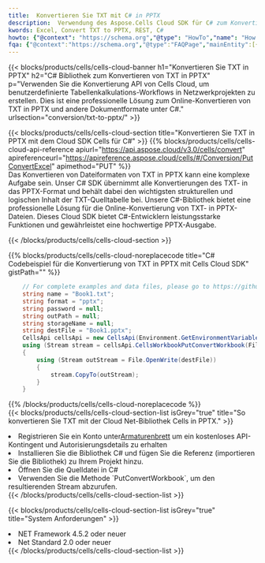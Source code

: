```yaml
---
title:  Konvertieren Sie TXT mit C# in PPTX
description:  Verwendung des Aspose.Cells Cloud SDK für C# zum Konvertieren einer Datei im TXT-Format in eine Datei im PPTX-Format.
kwords: Excel, Convert TXT to PPTX, REST, C#
howto: {"@context": "https://schema.org","@type": "HowTo","name": "How to convert TXT to PPTX using the Cells Cloud Net library.","description": "How to convert TXT to PPTX using the Cells Cloud Net library.","image": {"@type": "ImageObject"},"url": "/net/conversion/txt-to-pptx/","step": [{ "@type": "HowToStep","name": "How to convert TXT to PPTX using the Cells Cloud Net library. step 1", "image": {"@type": "ImageObject",},"url": "/net/conversion/txt-to-pptx/","text": "Register an account at <a href='https://dashboard.aspose.cloud/'>Dashboard</a> to get free API quota & authorization details",},{ "@type": "HowToStep","name": "How to convert TXT to PPTX using the Cells Cloud Net library. step 1", "image": {"@type": "ImageObject",},"url": "/net/conversion/txt-to-pptx/","text": "Install C# library and add the reference (import the library) to your project.",},{ "@type": "HowToStep","name": "How to convert TXT to PPTX using the Cells Cloud Net library. step 1", "image": {"@type": "ImageObject",},"url": "/net/conversion/txt-to-pptx/","text": "Open the source file in C#",},{ "@type": "HowToStep","name": "How to convert TXT to PPTX using the Cells Cloud Net library. step 1", "image": {"@type": "ImageObject",},"url": "/net/conversion/txt-to-pptx/","text": "Use the `PutConvertWorkbook` method to retrieve the resulting stream.",}, ],"supply": {"@type": "HowToSupply","name": "document"},"tool": [{"@type": "HowToTool","name": "Visual Studio, Visual Studio Code, Rider "},{"@type": "HowToTool","name": "Aspose Cells"}],"totalTime": "PT6M"}
fqa: {"@context":"https://schema.org","@type":"FAQPage","mainEntity":[{"@type":"Question","name":"Why convert file formats in C# using REST API?","acceptedAnswer":{"@type":"Answer","text":"Documents are encoded in many ways, and some files may be incompatible with the software you use. To open and read such files, just convert them to appropriate file formats.<br/><ol><li>Install .NET SDK and add the reference (import the library) to your project.</li><li>Open the source file in C# using REST API.</li><li>Call the PutConvertWorkbookRequest() method, passing an output filename with required extension.</li><li>Get the result of conversion as a separate file.</li></ol>"}},{"@type":"Question","name":"What file formats can I convert with your C# library?","acceptedAnswer":{"@type":"Answer","text":"We support a variety of file formats for conversion using .NET library, including XLSX, Excel, xls , PDF, CSV, HTML, Markdown, XML, PNG, JPG, TIFF, Json, TXT and many more."}},{"@type":"Question","name":"What is the maximum allowed file size for conversion using this .NET library?","acceptedAnswer":{"@type":"Answer","text":"There are no file size limits for format conversions using .NET library."}}]}
---
```

{{< blocks/products/cells/cells-cloud-banner h1="Konvertieren Sie TXT in PPTX" h2="C# Bibliothek zum Konvertieren von TXT in PPTX" p="Verwenden Sie die Konvertierung API von Cells Cloud, um benutzerdefinierte Tabellenkalkulations-Workflows in Netzwerkprojekten zu erstellen. Dies ist eine professionelle Lösung zum Online-Konvertieren von TXT in PPTX und andere Dokumentformate unter C#." urlsection="conversion/txt-to-pptx/" >}}

{{< blocks/products/cells/cells-cloud-section title="Konvertieren Sie TXT in PPTX mit dem Cloud SDK Cells für C#" >}}
{{% blocks/products/cells/cells-cloud-api-reference apiurl="https://api.aspose.cloud/v3.0/cells/convert" apireferenceurl="https://apireference.aspose.cloud/cells/#/Conversion/PutConvertExcel" apimethod="PUT" %}}
<br/>
Das Konvertieren von Dateiformaten von TXT in PPTX kann eine komplexe Aufgabe sein. Unser C# SDK übernimmt alle Konvertierungen des TXT- in das PPTX-Format und behält dabei den wichtigsten strukturellen und logischen Inhalt der TXT-Quelltabelle bei. Unsere C#-Bibliothek bietet eine professionelle Lösung für die Online-Konvertierung von TXT- in PPTX-Dateien. Dieses Cloud SDK bietet C#-Entwicklern leistungsstarke Funktionen und gewährleistet eine hochwertige PPTX-Ausgabe.

{{< /blocks/products/cells/cells-cloud-section >}}

{{% blocks/products/cells/cells-cloud-noreplacecode title="C# Codebeispiel für die Konvertierung von TXT in PPTX mit Cells Cloud SDK" gistPath="" %}}
 
```cs
    // For complete examples and data files, please go to https://github.com/aspose-cells-cloud/aspose-cells-cloud-dotnet/
    string name = "Book1.txt";
    string format = "pptx";
    string password = null;
    string outPath = null;
    string storageName = null;
    string destFile = "Book1.pptx";
    CellsApi cellsApi = new CellsApi(Environment.GetEnvironmentVariable("ProductClientId"), Environment.GetEnvironmentVariable("ProductClientSecret"));
    using (Stream stream = cellsApi.CellsWorkbookPutConvertWorkbook(File.OpenRead(name), format, password, outPath, storageName))
    {
        using (Stream outStream = File.OpenWrite(destFile))
        {
            stream.CopyTo(outStream);
        }
    }
```
 
{{% /blocks/products/cells/cells-cloud-noreplacecode %}}
<br/>
{{< blocks/products/cells/cells-cloud-section-list isGrey="true" title="So konvertieren Sie TXT mit der Cloud Net-Bibliothek Cells in PPTX." >}}
<li> Registrieren Sie ein Konto unter<a href="https://dashboard.aspose.cloud/">Armaturenbrett</a> um ein kostenloses API-Kontingent und Autorisierungsdetails zu erhalten</li>
<li>Installieren Sie die Bibliothek C# und fügen Sie die Referenz (importieren Sie die Bibliothek) zu Ihrem Projekt hinzu.</li>
<li>Öffnen Sie die Quelldatei in C#</li>
<li>Verwenden Sie die Methode `PutConvertWorkbook`, um den resultierenden Stream abzurufen.</li>
{{< /blocks/products/cells/cells-cloud-section-list >}}

{{< blocks/products/cells/cells-cloud-section-list isGrey="true" title="System Anforderungen" >}}
<li>NET Framework 4.5.2 oder neuer</li>
<li>Net Standard 2.0 oder neuer</li>
{{< /blocks/products/cells/cells-cloud-section-list >}}
